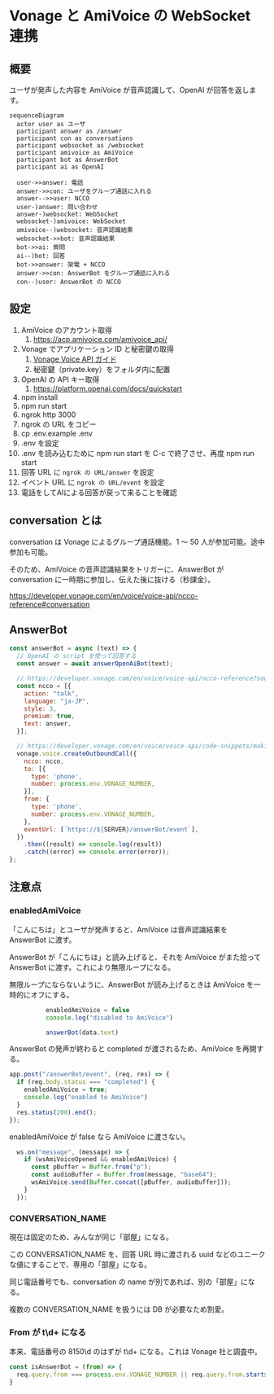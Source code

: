 # Vonage と AmiVoice の WebSocket 連携

## 概要

ユーザが発声した内容を AmiVoice が音声認識して、OpenAI が回答を返します。

```mermaid
sequenceDiagram
  actor user as ユーザ
  participant answer as /answer
  participant con as conversations
  participant websocket as /websocket
  participant amivoice as AmiVoice
  participant bot as AnswerBot
  participant ai as OpenAI

  user->>answer: 電話
  answer->>con: ユーザをグループ通話に入れる
  answer-->>user: NCCO
  user-)answer: 問い合わせ
  answer-)websocket: WebSocket
  websocket-)amivoice: WebSocket
  amivoice--)websocket: 音声認識結果
  websocket->>bot: 音声認識結果
  bot->>ai: 質問
  ai--)bot: 回答
  bot->>answer: 架電 + NCCO
  answer->>con: AnswerBot をグループ通話に入れる
  con--)user: AnswerBot の NCCO
```

## 設定

1. AmiVoice のアカウント取得
   1. <https://acp.amivoice.com/amivoice_api/>
1. Vonage でアプリケーション ID と秘密鍵の取得
    1. [Vonage Voice API ガイド](https://zenn.dev/kwcplus/articles/vonage-voice-guide)
    1. 秘密鍵（private.key）をフォルダ内に配置
1. OpenAI の API キー取得
    1. <https://platform.openai.com/docs/quickstart>
1. npm install
1. npm run start
1. ngrok http 3000
1. ngrok の URL をコピー
1. cp .env.example .env
1. .env を設定
1. .env を読み込むために npm run start を C-c で終了させ、再度 npm run start
1. 回答 URL に ``ngrok の URL/answer`` を設定
1. イベント URL に ``ngrok の URL/event`` を設定
1. 電話をしてAIによる回答が戻って来ることを確認

## conversation とは

conversation は Vonage によるグループ通話機能。1 ～ 50 人が参加可能。途中参加も可能。

そのため、AmiVoice の音声認識結果をトリガーに、AnswerBot が conversation に一時期に参加し、伝えた後に抜ける（秒課金）。

<https://developer.vonage.com/en/voice/voice-api/ncco-reference#conversation>

## AnswerBot

```js
const answerBot = async (text) => {
  // OpenAI の script を使って回答する
  const answer = await answerOpenAiBot(text);

  // https://developer.vonage.com/en/voice/voice-api/ncco-reference?source=voice
  const ncco = [{
    action: "talk",
    language: "ja-JP",
    style: 3,
    premium: true,
    text: answer,
  }];

  // https://developer.vonage.com/en/voice/voice-api/code-snippets/making-calls/make-an-outbound-call-with-ncco?source=voice&lang=javascript
  vonage.voice.createOutboundCall({
    ncco: ncco,
    to: [{
      type: 'phone',
      number: process.env.VONAGE_NUMBER,
    }],
    from: {
      type: 'phone',
      number: process.env.VONAGE_NUMBER,
    },
    eventUrl: [`https://${SERVER}/answerBot/event`],
  })
    .then((result) => console.log(result))
    .catch((error) => console.error(error));
};
```

## 注意点

### enabledAmiVoice

「こんにちは」とユーザが発声すると、AmiVoice は音声認識結果を AnswerBot に渡す。

AnswerBot が「こんにちは」と読み上げると、それを AmiVoice がまた拾って AnswerBot に渡す。これにより無限ループになる。

無限ループにならないように、AnswerBot が読み上げるときは AmiVoice を一時的にオフにする。

```js
          enabledAmiVoice = false
          console.log("disabled to AmiVoice")

          answerBot(data.text)
```

AnswerBot の発声が終わると completed が渡されるため、AmiVoice を再開する。

```js
app.post("/answerBot/event", (req, res) => {
  if (req.body.status === "completed") {
    enabledAmiVoice = true;
    console.log("enabled to AmiVoice")
  }
  res.status(200).end();
});
```

enabledAmiVoice が false なら AmiVoice に渡さない。

```js
  ws.on("message", (message) => {
    if (wsAmiVoiceOpened && enabledAmiVoice) {
      const pBuffer = Buffer.from("p");
      const audioBuffer = Buffer.from(message, "base64");
      wsAmiVoice.send(Buffer.concat([pBuffer, audioBuffer]));
    }
  });
```

### CONVERSATION_NAME

現在は固定のため、みんなが同じ「部屋」になる。

この CONVERSATION_NAME を、回答 URL 時に渡される uuid などのユニークな値にすることで、専用の「部屋」になる。

同じ電話番号でも、conversation の name が別であれば、別の「部屋」になる。

複数の CONVERSATION_NAME を扱うには DB が必要なため割愛。

### From が t\d+ になる

本来、電話番号の 8150\d のはずが t\d+ になる。これは Vonage 社と調査中。

```js
const isAnswerBot = (from) => {
  req.query.from === process.env.VONAGE_NUMBER || req.query.from.startsWith("t")
}
```
